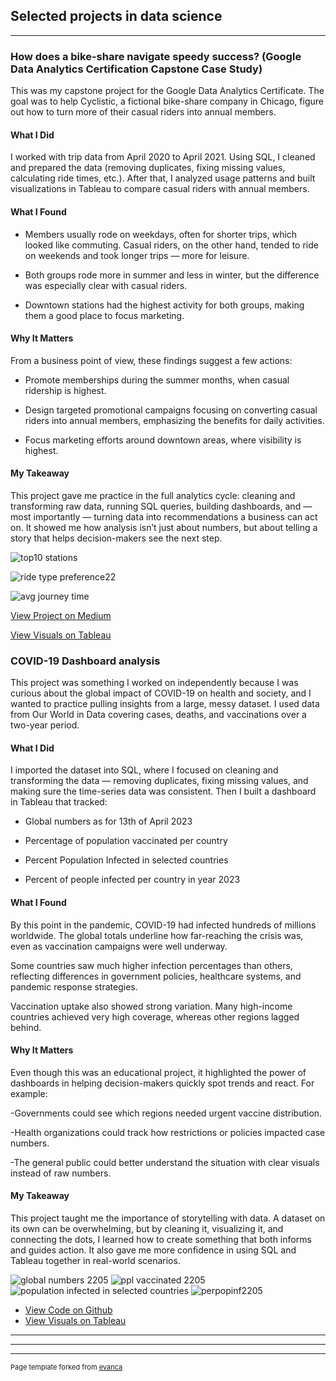 ## Selected projects in data science

---
### How does a bike-share navigate speedy success? (Google Data Analytics Certification Capstone Case Study)

This was my capstone project for the Google Data Analytics Certificate. The goal was to help Cyclistic, a fictional bike-share company in Chicago, figure out how to turn more of their casual riders into annual members.

#### What I Did

I worked with trip data from April 2020 to April 2021. Using SQL, I cleaned and prepared the data (removing duplicates, fixing missing values, calculating ride times, etc.). After that, I analyzed usage patterns and built visualizations in Tableau to compare casual riders with annual members.

#### What I Found

- Members usually rode on weekdays, often for shorter trips, which looked like commuting. Casual riders, on the other hand, tended to ride on weekends and took longer trips — more for leisure.

- Both groups rode more in summer and less in winter, but the difference was especially clear with casual riders.

- Downtown stations had the highest activity for both groups, making them a good place to focus marketing.

#### Why It Matters

From a business point of view, these findings suggest a few actions:

- Promote memberships during the summer months, when casual ridership is highest.

- Design targeted promotional campaigns focusing on converting casual riders into annual members, emphasizing the benefits for daily activities.

- Focus marketing efforts around downtown areas, where visibility is highest.

#### My Takeaway

This project gave me practice in the full analytics cycle: cleaning and transforming raw data, running SQL queries, building dashboards, and — most importantly — turning data into recommendations a business can act on. It showed me how analysis isn’t just about numbers, but about telling a story that helps decision-makers see the next step.

![top10 stations](https://github.com/mierzynskiwojciech/mierzynskiwojciech.github.io/assets/131153418/3435e613-f070-4e5a-8dce-4d094838c37e)

![ride type preference22](https://github.com/mierzynskiwojciech/mierzynskiwojciech.github.io/assets/131153418/b053790f-99d0-442c-b634-6d207b56b8c3)

![avg journey time](https://github.com/mierzynskiwojciech/mierzynskiwojciech.github.io/assets/131153418/0e9fed38-55f6-45ff-a20b-c5a388f45173)

[View Project on Medium](https://medium.com/p/5e6a81e7db5/edit)

[View Visuals on Tableau](https://public.tableau.com/views/bikesharing_16867706715390/CyclistBikeshare?:language=en-US&publish=yes&:display_count=n&:origin=viz_share_link)


### COVID-19 Dashboard analysis

This project was something I worked on independently because I was curious about the global impact of COVID-19 on health and society, and I wanted to practice pulling insights from a large, messy dataset. I used data from Our World in Data covering cases, deaths, and vaccinations over a two-year period.

#### What I Did

I imported the dataset into SQL, where I focused on cleaning and transforming the data — removing duplicates, fixing missing values, and making sure the time-series data was consistent. Then I built a dashboard in Tableau that tracked:

- Global numbers as for 13th of April 2023

- Percentage of population vaccinated per country

- Percent Population Infected in selected countries

- Percent of people infected per country in year 2023

#### What I Found

By this point in the pandemic, COVID-19 had infected hundreds of millions worldwide. The global totals underline how far-reaching the crisis was, even as vaccination campaigns were well underway.

Some countries saw much higher infection percentages than others, reflecting differences in government policies, healthcare systems, and pandemic response strategies.

Vaccination uptake also showed strong variation. Many high-income countries achieved very high coverage, whereas other regions lagged behind.

#### Why It Matters

Even though this was an educational project, it highlighted the power of dashboards in helping decision-makers quickly spot trends and react. For example:

-Governments could see which regions needed urgent vaccine distribution.

-Health organizations could track how restrictions or policies impacted case numbers.

-The general public could better understand the situation with clear visuals instead of raw numbers.

#### My Takeaway

This project taught me the importance of storytelling with data. A dataset on its own can be overwhelming, but by cleaning it, visualizing it, and connecting the dots, I learned how to create something that both informs and guides action. It also gave me more confidence in using SQL and Tableau together in real-world scenarios.

![global numbers 2205](https://github.com/mierzynskiwojciech/mierzynskiwojciech.github.io/assets/131153418/b451ecf7-9136-4d54-b00d-83024efc0119)
![ppl vaccinated 2205](https://github.com/mierzynskiwojciech/mierzynskiwojciech.github.io/assets/131153418/fa3200f3-5494-4deb-a8c1-87ec95d434a1)
![population infected in selected countries](https://user-images.githubusercontent.com/131153418/232831026-0c2d25ab-e0e5-4ce8-916d-90890ab23809.png)
![perpopinf2205](https://github.com/mierzynskiwojciech/mierzynskiwojciech.github.io/assets/131153418/2294a5d5-ce79-4f40-ae6a-0caf97a9cf67)

- [View Code on Github](https://github.com/mierzynskiwojciech/mierzynskiwojciech.github.io/blob/master/SQLQuery1.sql)
- [View Visuals on Tableau](https://public.tableau.com/views/CovidPortfolioProject1704/Dashboard1?:language=en-US&:display_count=n&:origin=viz_share_link)

---








---






---
<p style="font-size:11px">Page template forked from <a href="https://github.com/evanca/quick-portfolio">evanca</a></p>
<!-- Remove above link if you don't want to attibute -->
